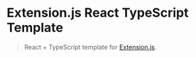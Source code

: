 # Extension.js React TypeScript Template

> React + TypeScript template for [Extension.js](https://github.com/cezaraugusto/extension).
